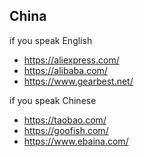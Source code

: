 China
-----

if you speak English
- https://aliexpress.com/
- https://alibaba.com/
- https://www.gearbest.net/

if you speak Chinese
- https://taobao.com/
- https://goofish.com/
- https://www.ebaina.com/
